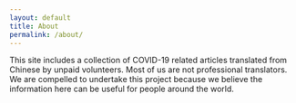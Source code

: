 ```yaml
---
layout: default
title: About
permalink: /about/
---
```


This site includes a collection of COVID-19 related articles translated from Chinese by unpaid volunteers. Most of us are not professional translators. We are compelled to undertake this project because we believe the information here can be useful for people around the world.
